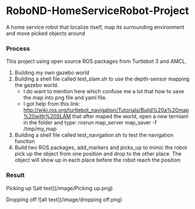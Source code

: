 # RoboND-HomeServiceRobot-Project
A home service robot that localize itself, map its surrounding environment and move picked objects around

### Process
This project using open source ROS packages from Turtlebot 3 and AMCL. 
1. Building my own gazebo world
2. Building a shell file called test_slam.sh to use the depth-sensor mapping the gazebo world. 
   - I do want to mention here which confuse me a lot that how to save the map into png file and yaml file.
   - I got help from this link: http://wiki.ros.org/turtlebot_navigation/Tutorials/Build%20a%20map%20with%20SLAM that after maped the world, open a new termianl in the folder and type: rosrun map_server map_saver -f /tmp/my_map
3. Building a shell file called test_navigation.sh to test the navigation function
4. Build two ROS packages, add_markers and picks_up to mimic the robot pick up the object from one position and drop to the other place. The object will show up in each place before the robot reach the position

### Result

Picking up ![alt text](/image/Picking up.png)

Dropping off ![alt text](/image/dropping off.png)

